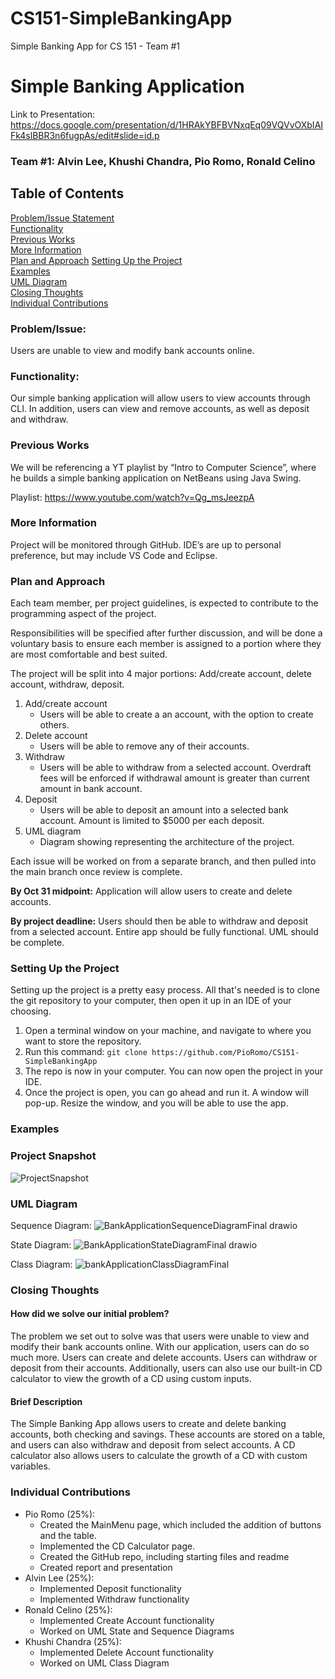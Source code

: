 # CS151-SimpleBankingApp
Simple Banking App for CS 151 - Team #1

# Simple Banking Application
Link to Presentation: https://docs.google.com/presentation/d/1HRAkYBFBVNxqEq09VQVvOXbIAIFk4slBBR3n6fugpAs/edit#slide=id.p

### Team #1: Alvin Lee, Khushi Chandra, Pio Romo, Ronald Celino

## Table of Contents
[Problem/Issue Statement](#Problem/Issue)\
[Functionality](#Functionality)\
[Previous Works](#Previous-Works)\
[More Information](#More-Information)\
[Plan and Approach](#Plan-and-Approach)
[Setting Up the Project](#Setting-Up-the-Project)\
[Examples](#Examples)\
[UML Diagram](#UML-Diagram)\
[Closing Thoughts](#Closing-Thoughts)\
[Individual Contributions](#Individual-Contributions)

### Problem/Issue:

Users are unable to view and modify bank accounts online. 

### Functionality:

Our simple banking application will allow users to view accounts through CLI. In addition, users can view and remove accounts, as well as deposit and withdraw. 

### Previous Works

We will be referencing a YT playlist by “Intro to Computer Science”, where he builds a simple banking application on NetBeans using Java Swing.

Playlist: https://www.youtube.com/watch?v=Qg_msJeezpA

### More Information

Project will be monitored through GitHub. IDE’s are up to personal preference, but may include VS Code and Eclipse. 


### Plan and Approach

Each team member, per project guidelines, is expected to contribute to the programming aspect of the project. 

Responsibilities will be specified after further discussion, and will be done a voluntary basis to ensure each member is assigned to a portion where they are most comfortable and best suited. 

The project will be split into 4 major portions: Add/create account, delete account, withdraw, deposit. 

1. Add/create account
    * Users will be able to create a an account, with the option to create others.
2. Delete account
    * Users will be able to remove any of their accounts.
3. Withdraw
    * Users will be able to withdraw from a selected account. Overdraft fees will be enforced if withdrawal amount is greater than current amount in bank account.
4. Deposit
    * Users will be able to deposit an amount into a selected bank account. Amount is limited to $5000 per each deposit.
5. UML diagram
    * Diagram showing representing the architecture of the project.
   
Each issue will be worked on from a separate branch, and then pulled into the main branch once review is complete. 

**By Oct 31 midpoint:** Application will allow users to create and delete accounts. 

**By project deadline:** Users should then be able to withdraw and deposit from a selected account. Entire app should be fully functional. UML should be complete. 

### Setting Up the Project

Setting up the project is a pretty easy process. All that's needed is to clone the git repository to your computer, then open it up in an IDE of your choosing. 
1. Open a terminal window on your machine, and navigate to where you want to store the repository.
2. Run this command: `git clone https://github.com/PioRomo/CS151-SimpleBankingApp`
3. The repo is now in your computer. You can now open the project in your IDE.
4. Once the project is open, you can go ahead and run it. A window will pop-up. Resize the window, and you will be able to use the app.
   
### Examples

### Project Snapshot

![ProjectSnapshot](https://github.com/PioRomo/CS151-SimpleBankingApp/assets/116417667/2b2b0c3b-31cb-46c4-8c7c-edd27e7ecb97)

### UML Diagram

Sequence Diagram:
![BankApplicationSequenceDiagramFinal drawio](https://github.com/PioRomo/CS151-SimpleBankingApp/assets/131488639/26e47bcc-a9b4-401d-a6fd-788d201f3050)

State Diagram:
![BankApplicationStateDiagramFinal drawio](https://github.com/PioRomo/CS151-SimpleBankingApp/assets/131488639/dce58515-2b3d-482f-b502-07b53b04fe16)

Class Diagram:
![bankApplicationClassDiagramFinal](https://github.com/PioRomo/CS151-SimpleBankingApp/assets/113278698/fbc5c8bb-28c2-42a6-9233-3a38660171ea)


### Closing Thoughts

#### How did we solve our initial problem? 

The problem we set out to solve was that users were unable to view and modify their bank accounts online. 
With our application, users can do so much more. Users can create and delete accounts. Users can withdraw 
or deposit from their accounts. Additionally, users can also use our built-in CD calculator to view the
growth of a CD using custom inputs. 

#### Brief Description

The Simple Banking App allows users to create and delete banking accounts, both checking and savings. These accounts are stored on a table, and
users can also withdraw and deposit from select accounts. A CD calculator also allows users to calculate the growth of a CD with custom variables. 

### Individual Contributions

* Pio Romo (25%):
   * Created the MainMenu page, which included the addition of buttons and the table.
   * Implemented the CD Calculator page.
   * Created the GitHub repo, including starting files and readme
   * Created report and presentation
* Alvin Lee (25%):
   * Implemented Deposit functionality
   * Implemented Withdraw functionality
* Ronald Celino (25%):
   * Implemented Create Account functionality
   * Worked on UML State and Sequence Diagrams
* Khushi Chandra (25%): 
   * Implemented Delete Account functionality
   * Worked on UML Class Diagram





